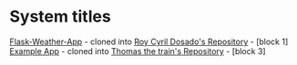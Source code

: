 # System titles

[Flask-Weather-App](https://github.com/jkaethee/Flask-Weather-App) - cloned into [Roy Cyril Dosado's Repository](https://github.com/rcdosado/Flask-Weather-App) - [block 1]
[Example App](https://github.com/abcd/def) - cloned into [Thomas the train's Repository](https://github.com/rcdosado/aaaa) - [block 3]

